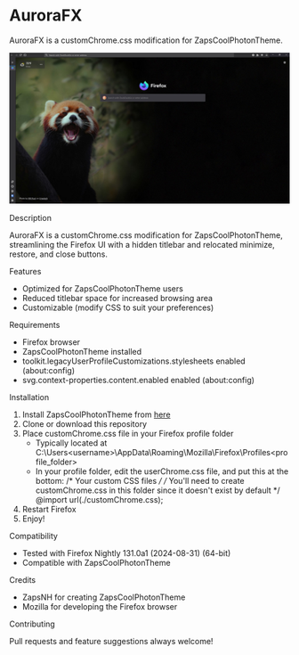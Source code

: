 # AuroraFX
AuroraFX is a customChrome.css modification for ZapsCoolPhotonTheme.

![AuroraFX Screenshot](./img/firefox_QRk1FX3yvc.jpg)


Description

AuroraFX is a customChrome.css modification for ZapsCoolPhotonTheme, streamlining the Firefox UI with a hidden titlebar and relocated minimize, restore, and close buttons.


Features

- Optimized for ZapsCoolPhotonTheme users
- Reduced titlebar space for increased browsing area
- Customizable (modify CSS to suit your preferences)


Requirements

- Firefox browser
- ZapsCoolPhotonTheme installed
- toolkit.legacyUserProfileCustomizations.stylesheets enabled (about:config)
- svg.context-properties.content.enabled enabled (about:config)


Installation

1. Install ZapsCoolPhotonTheme from [here](https://github.com/zapSNH/zapsCoolPhotonTheme)
2. Clone or download this repository
3. Place customChrome.css file in your Firefox profile folder
    - Typically located at C:\Users\<username>\AppData\Roaming\Mozilla\Firefox\Profiles\<profile_folder>
    - In your profile folder, edit the userChrome.css file, and put this at the bottom:
        /* Your custom CSS files */
        /* You'll need to create customChrome.css in this folder since it doesn't exist by default */
        @import url(./customChrome.css);
4. Restart Firefox
5. Enjoy!


Compatibility

- Tested with Firefox Nightly 131.0a1 (2024-08-31) (64-bit)
- Compatible with ZapsCoolPhotonTheme


Credits

- ZapsNH for creating ZapsCoolPhotonTheme
- Mozilla for developing the Firefox browser


Contributing

Pull requests and feature suggestions always welcome!
